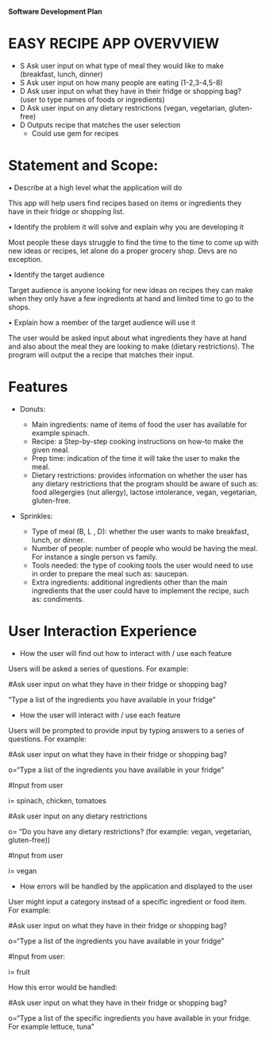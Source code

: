 **Software Development Plan** 


# EASY RECIPE APP OVERVVIEW 
- S Ask user input on what type of meal they would like to make (breakfast, lunch, dinner)
- S	Ask user input on how many people are eating (1-2,3-4,5-8)
- D	Ask user input on what they have in their fridge or shopping bag? (user to type names of foods or ingredients)
- D	Ask user input on any dietary restrictions (vegan, vegetarian, gluten-free)
- D	Outputs recipe that matches the user selection 
	- Could use gem for recipes 

# Statement and Scope: 
•	Describe at a high level what the application will do

This app will help users find recipes based on items or ingredients they have in their fridge or shopping list. 

•	Identify the problem it will solve and explain why you are developing it

Most people these days struggle to find the time to the time to come up with new ideas or recipes, let alone do a proper grocery shop. Devs are no exception. 

•	Identify the target audience 

Target audience is anyone looking for new ideas on recipes they can make when they only have a few ingredients at hand and limited time to go to the shops. 

•	Explain how a member of the target audience will use it

The user would be asked input about what ingredients they have at hand and also about the meal they are looking to make (dietary restrictions). The program will output the a recipe that matches their input. 

# Features
- Donuts: 
    - Main ingredients: name of items of food the user has available for example spinach. 
    - Recipe: a Step-by-step cooking instructions on how-to make the given meal.
    - Prep time: indication of the time it will take the user to make the meal.
    - Dietary restrictions: provides information on whether the user has any dietary restrictions that the program should be aware of such as: food allegergies (nut allergy), lactose intolerance, vegan, vegetarian, gluten-free.

- Sprinkles: 
    - Type of meal (B, L , D): whether the user wants to make breakfast, lunch, or dinner.
    - Number of people: number of people who would be having the meal. For instance a single person vs family.
    - Tools needed: the type of cooking tools the user would need to use in order to prepare the meal such as: saucepan. 
    - Extra ingredients: additional ingredients other than the main ingredients that the user could have to implement the recipe, such as: condiments. 

# User Interaction Experience 
- How the user will find out how to interact with / use each feature

Users will be asked a series of questions. For example: 

#Ask user input on what they have in their fridge or shopping bag? 

“Type a list of the ingredients you have available in your fridge”

- How the user will interact with / use each feature

Users will be prompted to provide input by typing answers to a series of questions. For example: 

#Ask user input on what they have in their fridge or shopping bag? 

o=“Type a list of the ingredients you have available in your fridge”

#Input from user

i= spinach, chicken, tomatoes

#Ask user input on any dietary restrictions 

o= “Do you have any dietary restrictions? (for example: vegan, vegetarian, gluten-free))

#Input from user 

i= vegan 

- How errors will be handled by the application and displayed to the user

User might input a category instead of a specific ingredient or food item. For example: 

#Ask user input on what they have in their fridge or shopping bag? 

o=“Type a list of the ingredients you have available in your fridge”

#Input from user: 

i= fruit 

How this error would be handled: 

#Ask user input on what they have in their fridge or shopping bag? 

o=“Type a list of the specific ingredients you have available in your fridge. For example lettuce, tuna” 



